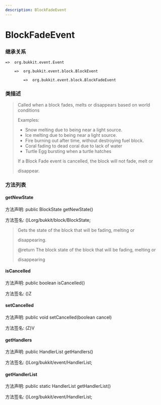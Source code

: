 ```yaml
---
description: BlockFadeEvent
---
```


# BlockFadeEvent

### 继承关系

    =>  org.bukkit.event.Event

        =>  org.bukkit.event.block.BlockEvent

            =>  org.bukkit.event.block.BlockFadeEvent

### 类描述

> Called when a block fades, melts or disappears based on world conditions
>
> <p>
>
> Examples:
>
> <ul>
>
> <li>Snow melting due to being near a light source.
>
> <li>Ice melting due to being near a light source.
>
> <li>Fire burning out after time, without destroying fuel block.
>
> <li>Coral fading to dead coral due to lack of water</li>
>
> <li>Turtle Egg bursting when a turtle hatches</li>
>
> </ul>
>
> <p>
>
> If a Block Fade event is cancelled, the block will not fade, melt or
>
> disappear.

### 方法列表

#### getNewState

方法声明: public BlockState getNewState()

方法签名: ()Lorg/bukkit/block/BlockState;

> Gets the state of the block that will be fading, melting or
>
> disappearing.
>
> @return The block state of the block that will be fading, melting or
>
> disappearing

#### isCancelled

方法声明: public boolean isCancelled()

方法签名: ()Z

#### setCancelled

方法声明: public void setCancelled(boolean cancel)

方法签名: (Z)V

#### getHandlers

方法声明: public HandlerList getHandlers()

方法签名: ()Lorg/bukkit/event/HandlerList;

#### getHandlerList

方法声明: public static HandlerList getHandlerList()

方法签名: ()Lorg/bukkit/event/HandlerList;